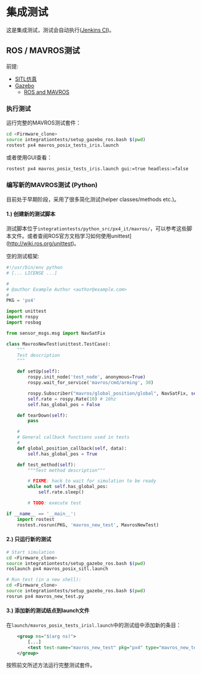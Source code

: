 # 集成测试

这是集成测试，测试会自动执行([Jenkins CI](advanced-jenkins-ci.md))。

## ROS / MAVROS测试

前提:

- [SITL仿真](simulation-sitl.md)
- [Gazebo](simulation-gazebo.md)
  - [ROS and MAVROS](simulation-ros-interface.md)

### 执行测试

运行完整的MAVROS测试套件：

```sh
cd <Firmware_clone>
source integrationtests/setup_gazebo_ros.bash $(pwd)
rostest px4 mavros_posix_tests_iris.launch
```

或者使用GUI查看：

```sh
rostest px4 mavros_posix_tests_iris.launch gui:=true headless:=false
```

### 编写新的MAVROS测试 (Python)

<aside class="note">
目前处于早期阶段，采用了很多简化测试(helper classes/methods etc.)。
</aside>

#### 1.) 创建新的测试脚本

测试脚本位于`integrationtests/python_src/px4_it/mavros/`，可以参考这些脚本文件。或者查阅ROS官方文档学习如何使用unittest](http://wiki.ros.org/unittest)。

空的测试框架:

```python
#!/usr/bin/env python
# [... LICENSE ...]

#
# @author Example Author <author@example.com>
#
PKG = 'px4'

import unittest
import rospy
import rosbag

from sensor_msgs.msg import NavSatFix

class MavrosNewTest(unittest.TestCase):
    """
    Test description
    """

    def setUp(self):
        rospy.init_node('test_node', anonymous=True)
        rospy.wait_for_service('mavros/cmd/arming', 30)

        rospy.Subscriber("mavros/global_position/global", NavSatFix, self.global_position_callback)
        self.rate = rospy.Rate(10) # 10hz
        self.has_global_pos = False

    def tearDown(self):
        pass

    #
    # General callback functions used in tests
    #
    def global_position_callback(self, data):
        self.has_global_pos = True

    def test_method(self):
        """Test method description"""

        # FIXME: hack to wait for simulation to be ready
        while not self.has_global_pos:
            self.rate.sleep()

        # TODO: execute test

if __name__ == '__main__':
    import rostest
    rostest.rosrun(PKG, 'mavros_new_test', MavrosNewTest)
```

#### 2.) 只运行新的测试

```sh
# Start simulation
cd <Firmware_clone>
source integrationtests/setup_gazebo_ros.bash $(pwd)
roslaunch px4 mavros_posix_sitl.launch

# Run test (in a new shell):
cd <Firmware_clone>
source integrationtests/setup_gazebo_ros.bash $(pwd)
rosrun px4 mavros_new_test.py
```

#### 3.) 添加新的测试结点到launch文件

在`launch/mavros_posix_tests_irisl.launch`中的测试组中添加新的条目：

```xml
	<group ns="$(arg ns)">
		[...]
        <test test-name="mavros_new_test" pkg="px4" type="mavros_new_test.py" />
    </group>
```

按照前文所述方法运行完整测试套件。

